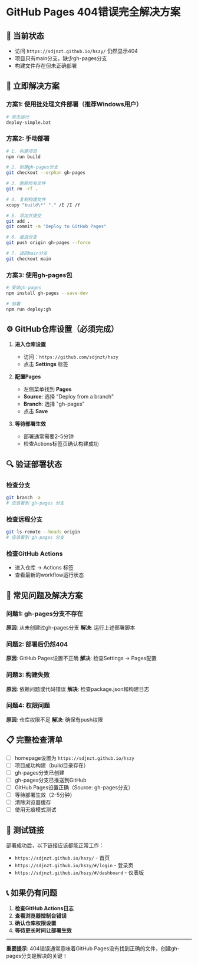 # GitHub Pages 404错误完全解决方案

## 🚨 当前状态
- 访问 `https://sdjnzt.github.io/hszy/` 仍然显示404
- 项目只有main分支，缺少gh-pages分支
- 构建文件存在但未正确部署

## 🔧 立即解决方案

### 方案1: 使用批处理文件部署（推荐Windows用户）
```bash
# 双击运行
deploy-simple.bat
```

### 方案2: 手动部署
```bash
# 1. 构建项目
npm run build

# 2. 创建gh-pages分支
git checkout --orphan gh-pages

# 3. 删除所有文件
git rm -rf .

# 4. 复制构建文件
xcopy "build\*" "." /E /I /Y

# 5. 添加并提交
git add .
git commit -m "Deploy to GitHub Pages"

# 6. 推送分支
git push origin gh-pages --force

# 7. 返回main分支
git checkout main
```

### 方案3: 使用gh-pages包
```bash
# 安装gh-pages
npm install gh-pages --save-dev

# 部署
npm run deploy:gh
```

## ⚙️ GitHub仓库设置（必须完成）

1. **进入仓库设置**
   - 访问：`https://github.com/sdjnzt/hszy`
   - 点击 **Settings** 标签

2. **配置Pages**
   - 左侧菜单找到 **Pages**
   - **Source**: 选择 "Deploy from a branch"
   - **Branch**: 选择 "gh-pages"
   - 点击 **Save**

3. **等待部署生效**
   - 部署通常需要2-5分钟
   - 检查Actions标签页确认构建成功

## 🔍 验证部署状态

### 检查分支
```bash
git branch -a
# 应该看到 gh-pages 分支
```

### 检查远程分支
```bash
git ls-remote --heads origin
# 应该看到 gh-pages 分支
```

### 检查GitHub Actions
- 进入仓库 → Actions 标签
- 查看最新的workflow运行状态

## 🚨 常见问题及解决方案

### 问题1: gh-pages分支不存在
**原因**: 从未创建过gh-pages分支
**解决**: 运行上述部署脚本

### 问题2: 部署后仍然404
**原因**: GitHub Pages设置不正确
**解决**: 检查Settings → Pages配置

### 问题3: 构建失败
**原因**: 依赖问题或代码错误
**解决**: 检查package.json和构建日志

### 问题4: 权限问题
**原因**: 仓库权限不足
**解决**: 确保有push权限

## 📋 完整检查清单

- [ ] homepage设置为 `https://sdjnzt.github.io/hszy`
- [ ] 项目成功构建（build目录存在）
- [ ] gh-pages分支已创建
- [ ] gh-pages分支已推送到GitHub
- [ ] GitHub Pages设置正确（Source: gh-pages分支）
- [ ] 等待部署生效（2-5分钟）
- [ ] 清除浏览器缓存
- [ ] 使用无痕模式测试

## 🔗 测试链接

部署成功后，以下链接应该都能正常工作：

- `https://sdjnzt.github.io/hszy/` - 首页
- `https://sdjnzt.github.io/hszy/#/login` - 登录页
- `https://sdjnzt.github.io/hszy/#/dashboard` - 仪表板

## 📞 如果仍有问题

1. **检查GitHub Actions日志**
2. **查看浏览器控制台错误**
3. **确认仓库权限设置**
4. **等待更长时间让部署生效**

---

**重要提示**: 404错误通常意味着GitHub Pages没有找到正确的文件，创建gh-pages分支是解决的关键！
